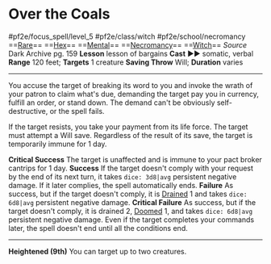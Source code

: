 # Over the Coals
#pf2e/focus_spell/level_5 #pf2e/class/witch #pf2e/school/necromancy 
==[Rare](../../../rules/traits/rare.md)== ==[Hex](../../../Traits/Hex.md)== ==[Mental](../../../rules/traits/mental.md)== ==[Necromancy](../../../rules/traits/necromancy.md)== ==[Witch](../../../Traits/Witch.md)==
*Source* Dark Archive pg. 159
**Lesson** lesson of bargains
**Cast** ►► somatic, verbal
**Range** 120 feet; **Targets** 1 creature
**Saving Throw** Will; **Duration** varies

---
You accuse the target of breaking its word to you and invoke the wrath of your patron to claim what's due, demanding the target pay you in currency, fulfill an order, or stand down. The demand can't be obviously self-destructive, or the spell fails.

If the target resists, you take your payment from its life force. The target must attempt a Will save. Regardless of the result of its save, the target is temporarily immune for 1 day.

**Critical Success** The target is unaffected and is immune to your pact broker cantrips for 1 day.
**Success** If the target doesn't comply with your request by the end of its next turn, it takes `dice: 3d8|avg` persistent negative damage. If it later complies, the spell automatically ends.
**Failure** As success, but if the target doesn't comply, it is [Drained](../../../Conditions/Drained.md) 1 and takes `dice: 6d8|avg` persistent negative damage.
**Critical Failure** As success, but if the target doesn't comply, it is drained 2, [Doomed](../../../Conditions/Doomed.md) 1, and takes `dice: 6d8|avg` persistent negative damage. Even if the target completes your commands later, the spell doesn't end until all the conditions end.

<hr>

**Heightened (9th)** You can target up to two creatures.